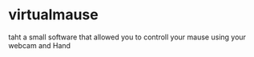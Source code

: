 # virtualmause
taht a small software that allowed you to controll your mause using your webcam and Hand 
